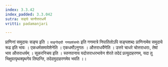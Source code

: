 ```yaml
---
index: 3.3.42
index_padded: 3.3.042
sutra: सङ्घे चानौत्तराधर्ये
vritti: padamanjari

---
```

प्राणिनां समुदायः सङ्घ इति । `सङ्गोद्घौ गणप्रशंसयोः` इति गणमात्रे निपातितोऽपि सङ्घशब्दः प्राणिनामेव समुदाये रूढ इति भावः । एकधर्मसमावेशेनेति । एकधर्मोऽनुगतः । औत्तराधर्येणेति । उत्तरे चाधरे चोत्तराधराः, तेषां भाव औत्तराधर्यम् ।
सूकरनिचय इति । स्तनपानाय यदोत्तराधरभावेन शेरते तदेदं प्रत्युदाहरणम्, यदा तु भिक्षुवत्पृथक्पृथगेव तिष्ठन्ति, तदेदमुदाहरणमेव भवति ।। 